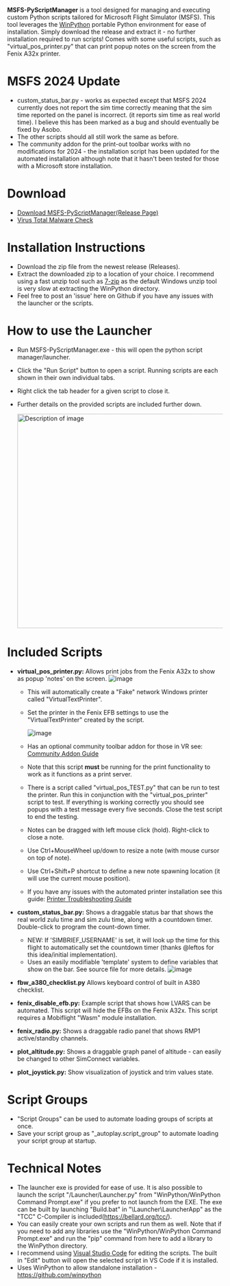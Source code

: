 **MSFS-PyScriptManager** is a tool designed for managing and executing custom Python scripts tailored for Microsoft Flight Simulator (MSFS). This tool leverages the [WinPython](https://github.com/winpython) portable Python environment for ease of installation.  Simply download the release and extract it - no further installation required to run scripts!  Comes with some useful scripts, such as "virtual_pos_printer.py" that can print popup notes on the screen from the Fenix A32x printer.

# MSFS 2024 Update
 - custom_status_bar.py - works as expected except that MSFS 2024 currently does not report the sim time correctly meaning that the sim time reported on the panel is incorrect. (it reports sim time as real world time).  I believe this has been marked as a bug and should eventually be fixed by Asobo.
 - The other scripts should all still work the same as before.
 - The community addon for the print-out toolbar works with no modifications for 2024 - the installation script has been updated for the automated installation although note that it hasn't been tested for those with a Microsoft store installation.
   
# Download
- [Download MSFS-PyScriptManager(Release Page)](https://github.com/cgtrout/MSFS-PyScriptManager/releases/)
- [Virus Total Malware Check](https://www.virustotal.com/gui/url/9f2aab0754a63dc92903b3c99db9cf5dde639241368af9c33f51053997d20333?nocache=1)
  
# Installation Instructions
- Download the zip file from the newest release (Releases).
- Extract the downloaded zip to a location of your choice. I recommend using a fast unzip tool such as [7-zip](https://www.7-zip.org/download.html) as the default Windows unzip tool is very slow at extracting the WinPython directory.
- Feel free to post an 'issue' here on Github if you have any issues with the launcher or the scripts.

# How to use the Launcher
- Run MSFS-PyScriptManager.exe - this will open the python script manager/launcher.
- Click the "Run Script" button to open a script. Running scripts are each shown in their own individual tabs.
- Right click the tab header for a given script to close it.
- Further details on the provided scripts are included further down.

  <img src="https://github.com/user-attachments/assets/6dbde597-67e0-453b-8478-b096e44edd1d" alt="Description of image" width="500">

# Included Scripts
- **virtual_pos_printer.py:** Allows print jobs from the Fenix A32x to show as popup 'notes' on the screen.
![image](https://github.com/user-attachments/assets/5b0aac05-f1da-417e-a97b-be8261a4f1ba)
  - This will automatically create a "Fake" network Windows printer called "VirtualTextPrinter".
  - Set the printer in the Fenix EFB settings to use the "VirtualTextPrinter" created by the script.
  
     ![image](https://github.com/user-attachments/assets/13a472df-3aa1-4977-8001-cc7ec6170d92)
  - Has an optional community toolbar addon for those in VR see: [Community Addon Guide](https://github.com/cgtrout/MSFS-PyScriptManager/blob/main/Docs/Community_Addon_Guide.md)
  - Note that this script **must** be running for the print functionality to work as it functions as a print server.
  - There is a script called "virtual_pos_TEST.py" that can be run to test the printer.  Run this in conjunction with the "virtual_pos_printer" script to test.  If everything is working correctly you should see popups with a test message every five seconds.  Close the test script to end the testing.
  - Notes can be dragged with left mouse click (hold).  Right-click to close a note.
  - Use Ctrl+MouseWheel up/down to resize a note (with mouse cursor on top of note).
  - Use Ctrl+Shift+P shortcut to define a new note spawning location (it will use the current mouse position).
  - If you have any issues with the automated printer installation see this guide: [Printer Troubleshooting Guide](https://github.com/cgtrout/MSFS-PyScriptManager/blob/main/Docs/Printer_Troubleshooting_Guide.md)

- **custom_status_bar.py:** Shows a draggable status bar that shows the real world zulu time and sim zulu time, along with a countdown timer.  Double-click to program the count-down timer.
  - NEW: If 'SIMBRIEF_USERNAME' is set, it will look up the time for this flight to automatically set the countdown timer (thanks @leftos for this idea/initial implementation).
  - Uses an easily modifiable 'template' system to define variables that show on the bar.  See source file for more details.
  ![image](https://github.com/user-attachments/assets/05786688-b542-4050-95eb-1e85bf8d673d) 

- **fbw_a380_checklist.py** Allows keyboard control of built in A380 checklist.
- **fenix_disable_efb.py:** Example script that shows how LVARS can be automated.  This script will hide the EFBs on the Fenix A32x.  This script requires a Mobiflight "Wasm" module installation.
- **fenix_radio.py:** Shows a draggable radio panel that shows RMP1 active/standby channels.
- **plot_altitude.py:** Shows a draggable graph panel of altitude - can easily be changed to other SimConnect variables.
- **plot_joystick.py:** Show visualization of joystick and trim values state.

# Script Groups
- "Script Groups" can be used to automate loading groups of scripts at once. 
- Save your script group as "_autoplay.script_group" to automate loading your script group at startup.
  
# Technical Notes
- The launcher exe is provided for ease of use.  It is also possible to launch the script "/Launcher/Launcher.py" from "WinPython/WinPython Command Prompt.exe" if you prefer to not launch from the EXE.  The exe can be built by launching "Build.bat" in "\Launcher\LauncherApp" as the "TCC" C-Compiler is included(https://bellard.org/tcc/).
- You can easily create your own scripts and run them as well.  Note that if you need to add any libraries use the "WinPython/WinPython Command Prompt.exe" and run the "pip" command from here to add a library to the WinPython directory.
- I recommend using [Visual Studio Code](https://code.visualstudio.com/download) for editing the scripts.  The built in "Edit" button will open the selected script in VS Code if it is installed.
- Uses WinPython to allow standalone installation - https://github.com/winpython
